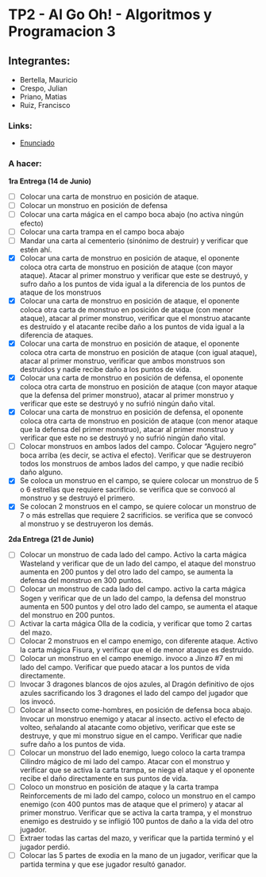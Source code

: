 # TP2 - Al Go Oh! - Algoritmos y Programacion 3
 

## Integrantes:
- Bertella, Mauricio 
- Crespo, Julian
- Priano, Matias
- Ruiz, Francisco

### Links:
- [Enunciado](https://docs.google.com/document/d/1rhfMbyq-ikrl6lGjERISsc4I5taV5PhcU0FLQG1O0QQ)

### A hacer:
**1ra Entrega (14 de Junio)**

- [ ] Colocar una carta de monstruo en posición de ataque.
- [ ] Colocar un monstruo en posición de defensa
- [ ] Colocar una carta mágica en el campo boca abajo (no activa ningún efecto)
- [ ] Colocar una carta trampa en el campo boca abajo
- [ ] Mandar una carta al cementerio (sinónimo de destruir) y verificar que estén ahí.
- [x] Colocar una carta de monstruo en posición de ataque, el oponente coloca otra carta de monstruo en posición de ataque (con mayor ataque). Atacar al primer monstruo y verificar que este se destruyó, y sufro daño a los puntos de vida igual a la diferencia de los puntos de ataque de los monstruos
- [x] Colocar una carta de monstruo en posición de ataque, el oponente coloca otra carta de monstruo en posición de ataque (con menor ataque), atacar al primer monstruo, verificar que el monstruo atacante es destruido y el atacante recibe daño a los puntos de vida igual a la diferencia de ataques.
- [x] Colocar una carta de monstruo en posición de ataque, el oponente coloca otra carta de monstruo en posición de ataque (con igual ataque), atacar al primer monstruo, verificar que ambos monstruos son destruidos y nadie recibe daño a los puntos de vida.
- [x] Colocar una carta de monstruo en posición de defensa, el oponente coloca otra carta de monstruo en posición de ataque (con mayor ataque que la defensa del primer monstruo), atacar al primer monstruo y verificar que este se destruyó y no sufrió ningún daño vital.
- [x] Colocar una carta de monstruo en posición de defensa, el oponente coloca otra carta de monstruo en posición de ataque (con menor ataque que la defensa del primer monstruo), atacar al primer monstruo y verificar que este no se destruyó y no sufrió ningún daño vital.
- [ ] Colocar monstruos en ambos lados del campo. Colocar “Agujero negro” boca arriba (es decir, se activa el efecto). Verificar que se destruyeron todos los monstruos de ambos lados del campo, y que nadie recibió daño alguno.
- [x] Se coloca un monstruo en el campo, se quiere colocar un monstruo de 5 o 6 estrellas que requiere sacrificio. se verifica que se convocó al monstruo y se destruyó el primero.
- [x] Se colocan 2  monstruos en el campo, se quiere colocar un monstruo de 7 o más estrellas que requiere 2 sacrificios. se verifica que se convocó al monstruo y se destruyeron los demás.

**2da Entrega (21 de Junio)**

- [ ] Colocar un monstruo de cada lado del campo. Activo la carta mágica Wasteland y verificar que de un lado del campo, el ataque del monstruo aumenta en 200 puntos y del otro lado del campo, se aumenta la defensa del monstruo en 300 puntos.
- [ ] Colocar un monstruo de cada lado del campo. activo la carta mágica Sogen y verificar que de un lado del campo, la defensa del monstruo aumenta en 500 puntos y del otro lado del campo, se aumenta el ataque del monstruo en 200 puntos.
- [ ] Activar la carta mágica Olla de la codicia, y verificar que tomo 2 cartas del mazo.
- [ ] Colocar 2 monstruos en el campo enemigo, con diferente ataque. Activo la carta mágica Fisura, y verificar que el de menor ataque es destruido.
- [ ] Colocar un monstruo en el campo enemigo. invoco a Jinzo #7 en mi lado del campo. Verificar que puedo atacar a los puntos de vida directamente.
- [ ] Invocar 3 dragones blancos de ojos azules, al Dragón definitivo de ojos azules sacrificando los 3 dragones el  lado del campo del jugador que los invocó.
- [ ] Colocar al Insecto come-hombres, en posición de defensa boca abajo. Invocar un monstruo enemigo y atacar al insecto. activo el efecto de volteo, señalando al atacante como objetivo, verificar que este se destruye, y que mi monstruo sigue en el campo. Verificar que nadie sufre daño a los puntos de vida.
- [ ] Colocar un monstruo del lado enemigo, luego coloco la carta trampa Cilindro mágico de mi lado del campo. Atacar con el monstruo y verificar que se activa la carta trampa, se niega el ataque y el oponente recibe el daño directamente en sus puntos de vida.  
- [ ] Coloco un monstruo en posición de ataque y la carta trampa Reinforcements de mi lado del campo, coloco un monstruo en el campo enemigo (con 400 puntos mas de ataque que el primero) y atacar al primer monstruo. Verificar que se activa la carta trampa, y el monstruo enemigo es destruido y se infligió 100 puntos de daño a la vida del otro jugador.
- [ ] Extraer todas las cartas del mazo, y verificar que la partida terminó y el jugador perdió.
- [ ] Colocar las 5 partes de exodia en la mano de un jugador, verificar que la partida termina y que ese jugador resultó ganador.
